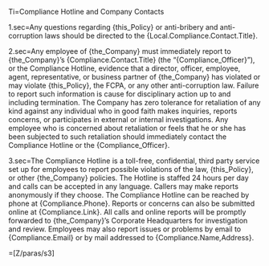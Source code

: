 Ti=Compliance Hotline and Company Contacts

1.sec=Any questions regarding {this_Policy} or anti-bribery and anti-corruption laws should be directed to the {Local.Compliance.Contact.Title}. 

2.sec=Any employee of {the_Company} must immediately report to {the_Company}’s {Compliance.Contact.Title} (the “{Compliance_Officer}”), or the Compliance Hotline, evidence that a director, officer, employee, agent, representative, or business partner of {the_Company} has violated or may violate {this_Policy}, the FCPA, or any other anti-corruption law.  Failure to report such information is cause for disciplinary action up to and including termination.  The Company has zero tolerance for retaliation of any kind against any individual who in good faith makes inquiries, reports concerns, or participates in external or internal investigations.  Any employee who is concerned about retaliation or feels that he or she has been subjected to such retaliation should immediately contact the Compliance Hotline or the {Compliance_Officer}.

3.sec=The Compliance Hotline is a toll-free, confidential, third party service set up for employees to report possible violations of the law, {this_Policy}, or other {the_Company} policies.  The Hotline is staffed 24 hours per day and calls can be accepted in any language.  Callers may make reports anonymously if they choose.  The Compliance Hotline can be reached by phone at {Compliance.Phone}.  Reports or concerns can also be submitted online at {Compliance.Link}.  All calls and online reports will be promptly forwarded to {the_Company}’s Corporate Headquarters for investigation and review.  Employees may also report issues or problems by email to {Compliance.Email} or by mail addressed to {Compliance.Name,Address}.

=[Z/paras/s3]